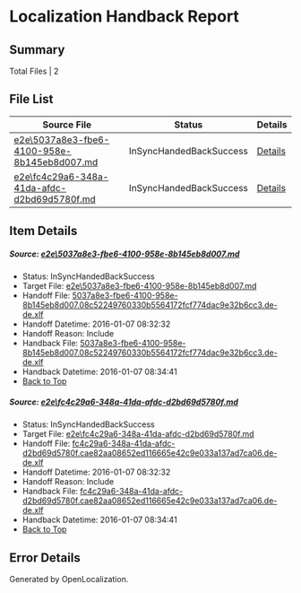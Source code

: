 # <a name='report-top'></a> Localization Handback Report

## Summary
 Total Files | 2

## File List
 Source File | Status | Details 
 ----------- | ------ | ------- 
 [e2e\5037a8e3-fbe6-4100-958e-8b145eb8d007.md](https://github.com/OpenLocalizationTest/oltest/blob/31020cbd9deb80641f5b7aba04c4558956d3b9ba/e2e/5037a8e3-fbe6-4100-958e-8b145eb8d007.md) | InSyncHandedBackSuccess | [Details](#d523eb1827478c12138c5477cb78fb0fe6d1f9131)
 [e2e\fc4c29a6-348a-41da-afdc-d2bd69d5780f.md](https://github.com/OpenLocalizationTest/oltest/blob/31020cbd9deb80641f5b7aba04c4558956d3b9ba/e2e/fc4c29a6-348a-41da-afdc-d2bd69d5780f.md) | InSyncHandedBackSuccess | [Details](#3c847bac326a06ac99e351fdcf57500d3625f8832)

## Item Details
##### <a name='d523eb1827478c12138c5477cb78fb0fe6d1f9131'></a> Source: [e2e\5037a8e3-fbe6-4100-958e-8b145eb8d007.md](https://github.com/OpenLocalizationTest/oltest/blob/31020cbd9deb80641f5b7aba04c4558956d3b9ba/e2e/5037a8e3-fbe6-4100-958e-8b145eb8d007.md)
* Status: InSyncHandedBackSuccess
* Target File: [e2e\5037a8e3-fbe6-4100-958e-8b145eb8d007.md](https://github.com/OpenLocalizationTestOrg/oltest.de-de/blob/d4848c4267aebdc42866cf023386b23858ccffbe/e2e/5037a8e3-fbe6-4100-958e-8b145eb8d007.md)
* Handoff File: [5037a8e3-fbe6-4100-958e-8b145eb8d007.08c52249760330b5564172fcf774dac9e32b6cc3.de-de.xlf](https://github.com/OpenLocalizationTestOrg/olhandoff/blob/f0ef8ddc2e8f2a9e4114f8f8611856194ceac4a9/ol-handoff/OpenLocalizationTestOrg/oltest.de-de/yufeih/5037a8e3-fbe6-4100-958e-8b145eb8d007.08c52249760330b5564172fcf774dac9e32b6cc3.de-de.xlf)
* Handoff Datetime: 2016-01-07 08:32:32
* Handoff Reason: Include
* Handback File: [5037a8e3-fbe6-4100-958e-8b145eb8d007.08c52249760330b5564172fcf774dac9e32b6cc3.de-de.xlf](https://github.com/OpenLocalizationTestOrg/olhandback/blob/680785af7404a1e05ebf24fa27b0e5aa1d6c0cd3/ol-handback/OpenLocalizationTestOrg/oltest.de-de/yufeih/5037a8e3-fbe6-4100-958e-8b145eb8d007.08c52249760330b5564172fcf774dac9e32b6cc3.de-de.xlf)
* Handback Datetime: 2016-01-07 08:34:41
* [Back to Top](#report-top)

##### <a name='3c847bac326a06ac99e351fdcf57500d3625f8832'></a> Source: [e2e\fc4c29a6-348a-41da-afdc-d2bd69d5780f.md](https://github.com/OpenLocalizationTest/oltest/blob/31020cbd9deb80641f5b7aba04c4558956d3b9ba/e2e/fc4c29a6-348a-41da-afdc-d2bd69d5780f.md)
* Status: InSyncHandedBackSuccess
* Target File: [e2e\fc4c29a6-348a-41da-afdc-d2bd69d5780f.md](https://github.com/OpenLocalizationTestOrg/oltest.de-de/blob/d4848c4267aebdc42866cf023386b23858ccffbe/e2e/fc4c29a6-348a-41da-afdc-d2bd69d5780f.md)
* Handoff File: [fc4c29a6-348a-41da-afdc-d2bd69d5780f.cae82aa08652ed116665e42c9e033a137ad7ca06.de-de.xlf](https://github.com/OpenLocalizationTestOrg/olhandoff/blob/f0ef8ddc2e8f2a9e4114f8f8611856194ceac4a9/ol-handoff/OpenLocalizationTestOrg/oltest.de-de/yufeih/fc4c29a6-348a-41da-afdc-d2bd69d5780f.cae82aa08652ed116665e42c9e033a137ad7ca06.de-de.xlf)
* Handoff Datetime: 2016-01-07 08:32:32
* Handoff Reason: Include
* Handback File: [fc4c29a6-348a-41da-afdc-d2bd69d5780f.cae82aa08652ed116665e42c9e033a137ad7ca06.de-de.xlf](https://github.com/OpenLocalizationTestOrg/olhandback/blob/680785af7404a1e05ebf24fa27b0e5aa1d6c0cd3/ol-handback/OpenLocalizationTestOrg/oltest.de-de/yufeih/fc4c29a6-348a-41da-afdc-d2bd69d5780f.cae82aa08652ed116665e42c9e033a137ad7ca06.de-de.xlf)
* Handback Datetime: 2016-01-07 08:34:41
* [Back to Top](#report-top)


## Error Details

Generated by OpenLocalization.
